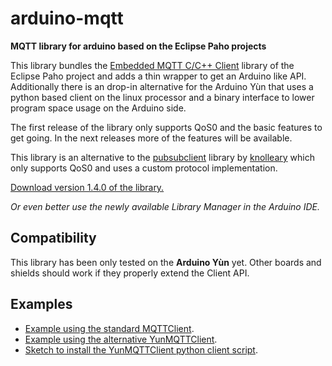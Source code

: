 # arduino-mqtt

**MQTT library for arduino based on the Eclipse Paho projects**

This library bundles the [Embedded MQTT C/C++ Client](https://eclipse.org/paho/clients/c/embedded/) library of the Eclipse Paho project and adds a thin wrapper to get an Arduino like API. Additionally there is an drop-in alternative for the Arduino Yùn that uses a python based client on the linux processor and a binary interface to lower program space usage on the Arduino side.

The first release of the library only supports QoS0 and the basic features to get going. In the next releases more of the features will be available.

This library is an alternative to the [pubsubclient](https://github.com/knolleary/pubsubclient) library by [knolleary](https://github.com/knolleary) which only supports QoS0 and uses a custom protocol implementation.

[Download version 1.4.0 of the library.](https://github.com/256dpi/arduino-mqtt/releases/download/v1.4.0/mqtt.zip)

*Or even better use the newly available Library Manager in the Arduino IDE.*

## Compatibility

This library has been only tested on the **Arduino Yùn** yet. Other boards and shields should work if they properly extend the Client API.

## Examples

- [Example using the standard MQTTClient](https://github.com/256dpi/arduino-mqtt/blob/master/examples/MQTTClient/MQTTClient.ino).
- [Example using the alternative YunMQTTClient](https://github.com/256dpi/arduino-mqtt/blob/master/examples/YunMQTTClient/YunMQTTClient.ino).
- [Sketch to install the YunMQTTClient python client script](https://github.com/256dpi/arduino-mqtt/tree/master/examples/YunMQTTInstall/YunMQTTInstall.ino).
